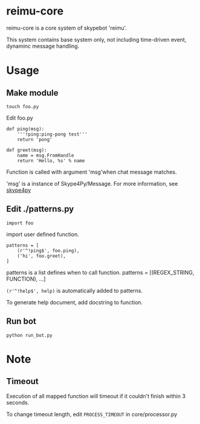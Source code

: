 reimu-core
==================
reimu-core is a core system of skypebot 'reimu'.

This system contains base system only, not including time-driven event, dynaminc message handling.


Usage
============
## Make module

`touch foo.py`

Edit foo.py

```
def ping(msg):
    '''!ping:ping-pong test'''
    return 'pong'

def greet(msg):
    name = msg.FromHandle
    return 'Hello, %s' % name
```

Function is called with argument 'msg'when chat message matches.

'msg' is a instance of Skype4Py/Message.
For more information, see [skype4py]("http://skype4py.sourceforge.net/doc/html/Skype4Py.chat.ChatMessage-class.html" "Skype4Py Reference#Message")

## Edit ./patterns.py

```
import foo
```

import user defined function.

```
patterns = [
    (r'^!ping$', foo.ping),
    ('hi', foo.greet),
]
```

patterns is a list defines when to call function.
patterns = [(REGEX_STRING, FUNCTION), ...]

`(r'^!help$', help)` is automatically added to patterns.

To generate help document, add docstring to function.

## Run bot

`python run_bot.py`


Note
================
## Timeout
Execution of all mapped function will timeout if it couldn't finish within 3 seconds.

To change timeout length, edit `PROCESS_TIMEOUT` in core/processor.py
